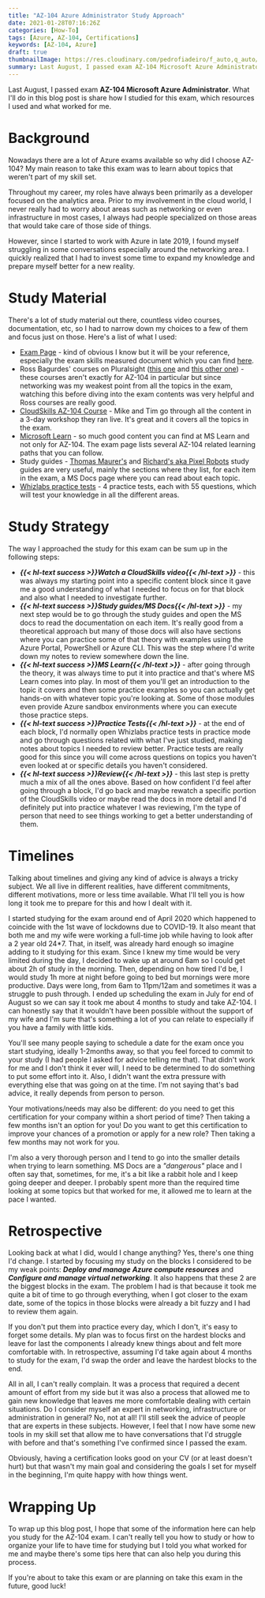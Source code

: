 ```yaml
---
title: "AZ-104 Azure Administrator Study Approach"
date: 2021-01-28T07:16:26Z
categories: [How-To]
tags: [Azure, AZ-104, Certifications]
keywords: [AZ-104, Azure]
draft: true
thumbnailImage: https://res.cloudinary.com/pedrofiadeiro/f_auto,q_auto/v1611816909/Blog%20Images/azure-administrator-associate.png
summary: Last August, I passed exam AZ-104 Microsoft Azure Administrator. What I'll do in this blog post is share how I studied for this exam, which resources I used and what worked for me. 
---
```


Last August, I passed exam **AZ-104 Microsoft Azure Administrator**. What I'll do in this blog post is share how I studied for this exam, which resources I used and what worked for me. 

# Background

Nowadays there are a lot of Azure exams available so why did I choose AZ-104? My main reason to take this exam was to learn about topics that weren't part of my skill set. 

Throughout my career, my roles have always been primarily as a developer focused on the analytics area. Prior to my involvement in the cloud world, I never really had to worry about areas such as networking or even infrastructure in most cases, I always had people specialized on those areas that would take care of those side of things. 

However, since I started to work with Azure in late 2019, I found myself struggling in some conversations especially around the networking area. I quickly realized that I had to invest some time to expand my knowledge and prepare myself better for a new reality.

# Study Material 

There's a lot of study material out there, countless video courses, documentation, etc, so I had to narrow down my choices to a few of them and focus just on those. Here's a list of what I used:  

- [Exam Page](https://docs.microsoft.com/en-us/learn/certifications/exams/az-104) - kind of obvious I know but it will be your reference, especially the exam skills measured document which you can find [here](https://query.prod.cms.rt.microsoft.com/cms/api/am/binary/RE4pCWy).
- Ross Bagurdes' courses on Pluralsight ([this one](https://app.pluralsight.com/library/courses/comptia-network-plus-networking-concepts/table-of-contents) and [this other one](https://app.pluralsight.com/library/courses/network-layer-addressing-subnetting/table-of-contents)) - these courses aren't exactly for AZ-104 in particular but since networking was my weakest point from all the topics in the exam, watching this before diving into the exam contents was very helpful and Ross courses are really good.
- [CloudSkills AZ-104 Course](https://cloudskills.io/courses/az-104) - Mike and Tim go through all the content in a 3-day workshop they ran live. It's great and it covers all the topics in the exam.
- [Microsoft Learn](https://docs.microsoft.com/en-us/learn/) - so much good content you can find at MS Learn and not only for AZ-104. The exam page lists several AZ-104 related learning paths that you can follow.
- Study guides - [Thomas Maurer's](https://www.thomasmaurer.ch/2020/03/az-104-study-guide-azure-administrator/) and [Richard's aka Pixel Robots](https://pixelrobots.co.uk/2020/02/study-resources-for-the-az-104-microsoft-certified-azure-administrator/) study guides are very useful, mainly the sections where they list, for each item in the exam, a MS Docs page where you can read about each topic.
- [Whizlabs practice tests](https://www.whizlabs.com/microsoft-azure-certification-az-104/practice-tests/) - 4 practice tests, each with 55 questions, which will test your knowledge in all the different areas.

# Study Strategy

The way I approached the study for this exam can be sum up in the following steps:

- ***{{< hl-text success >}}Watch a CloudSkills video{{< /hl-text >}}*** - this was always my starting point into a specific content block since it gave me a good understanding of what I needed to focus on for that block and also what I needed to investigate further.
- ***{{< hl-text success >}}Study guides/MS Docs{{< /hl-text >}}*** - my next step would be to go through the study guides and open the MS docs to read the documentation on each item. It's really good from a theoretical approach but many of those docs will also have sections where you can practice some of that theory with examples using the Azure Portal, PowerShell or Azure CLI. This was the step where I'd write down my notes to review somewhere down the line.
- ***{{< hl-text success >}}MS Learn{{< /hl-text >}}*** - after going through the theory, it was always time to put it into practice and that's where MS Learn comes into play. In most of them you'll get an introduction to the topic it covers and then some practice examples so you can actually get hands-on with whatever topic you're looking at. Some of those modules even provide Azure sandbox environments where you can execute those practice steps.
- ***{{< hl-text success >}}Practice Tests{{< /hl-text >}}*** - at the end of each block, I'd normally open Whizlabs practice tests in practice mode and go through questions related with what I've just studied, making notes about topics I needed to review better. Practice tests are really good for this since you will come across questions on topics you haven't even looked at or specific details you haven't considered.
- ***{{< hl-text success >}}Review{{< /hl-text >}}*** - this last step is pretty much a mix of all the ones above. Based on how confident I'd feel after going through a block, I'd go back and maybe rewatch a specific portion of the CloudSkills video or maybe read the docs in more detail and I'd definitely put into practice whatever I was reviewing, I'm the type of person that need to see things working to get a better understanding of them.

# Timelines

Talking about timelines and giving any kind of advice is always a tricky subject. We all live in different realities, have different commitments, different motivations, more or less time available. What I'll tell you is how long it took me to prepare for this and how I dealt with it.

I started studying for the exam around end of April 2020 which happened to coincide with the 1st wave of lockdowns due to COVID-19. It also meant that both me and my wife were working a full-time job while having to look after a 2 year old 24*7. That, in itself, was already hard enough so imagine adding to it studying for this exam. Since I knew my time would be very limited during the day, I decided to wake up at around 6am so I could get about 2h of study in the morning. Then, depending on how tired I'd be, I would study 1h more at night before going to bed but mornings were more productive. Days were long, from 6am to 11pm/12am and sometimes it was a struggle to push through. I ended up scheduling the exam in July for end of August so we can say it took me about 4 months to study and take AZ-104. I can honestly say that it wouldn't have been possible without the support of my wife and I'm sure that's something a lot of you can relate to especially if you have a family with little kids.

You'll see many people saying to schedule a date for the exam once you start studying, ideally 1-2months away, so that you feel forced to commit to your study (I had people I asked for advice telling me that). That didn't work for me and I don't think it ever will, I need to be determined to do something to put some effort into it. Also, I didn't want the extra pressure with everything else that was going on at the time. I'm not saying that's bad advice, it really depends from person to person. 

Your motivations/needs may also be different: do you need to get this certification for your company within a short period of time? Then taking a few months isn't an option for you! Do you want to get this certification to improve your chances of a promotion or apply for a new role? Then taking a few months may not work for you.

I'm also a very thorough person and I tend to go into the smaller details when trying to learn something. MS Docs are a *"dangerous"* place and I often say that, sometimes, for me, it's a bit like a rabbit hole and I keep going deeper and deeper. I probably spent more than the required time looking at some topics but that worked for me, it allowed me to learn at the pace I wanted. 

# Retrospective

Looking back at what I did, would I change anything? Yes, there's one thing I'd change. I started by focusing my study on the blocks I considered to be my weak points: ***Deploy and manage Azure compute resources*** and ***Configure and manage virtual networking***. It also happens that these 2 are the biggest blocks in the exam. The problem I had is that because it took me quite a bit of time to go through everything, when I got closer to the exam date, some of the topics in those blocks were already a bit fuzzy and I had to review them again. 

If you don't put them into practice every day, which I don't, it's easy to forget some details. My plan was to focus first on the hardest blocks and leave for last the components I already knew things about and felt more comfortable with. In retrospective, assuming I'd take again about 4 months to study for the exam, I'd swap the order and leave the hardest blocks to the end.

All in all, I can't really complain. It was a process that required a decent amount of effort from my side but it was also a process that allowed me to gain new knowledge that leaves me more comfortable dealing with certain situations. Do I consider myself an expert in networking, infrastructure or administration in general? No, not at all! I'll still seek the advice of people that are experts in these subjects. However, I feel that I now have some new tools in my skill set that allow me to have conversations that I'd struggle with before and that's something I've confirmed since I passed the exam.

Obviously, having a certification looks good on your CV (or at least doesn't hurt) but that wasn't my main goal and considering the goals I set for myself in the beginning, I'm quite happy with how things went.

# Wrapping Up

To wrap up this blog post, I hope that some of the information here can help you study for the AZ-104 exam. I can't really tell you how to study or how to organize your life to have time for studying but I told you what worked for me and maybe there's some tips here that can also help you during this process.

If you're about to take this exam or are planning on take this exam in the future, good luck!